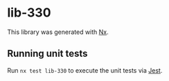 # lib-330

This library was generated with [Nx](https://nx.dev).

## Running unit tests

Run `nx test lib-330` to execute the unit tests via [Jest](https://jestjs.io).
